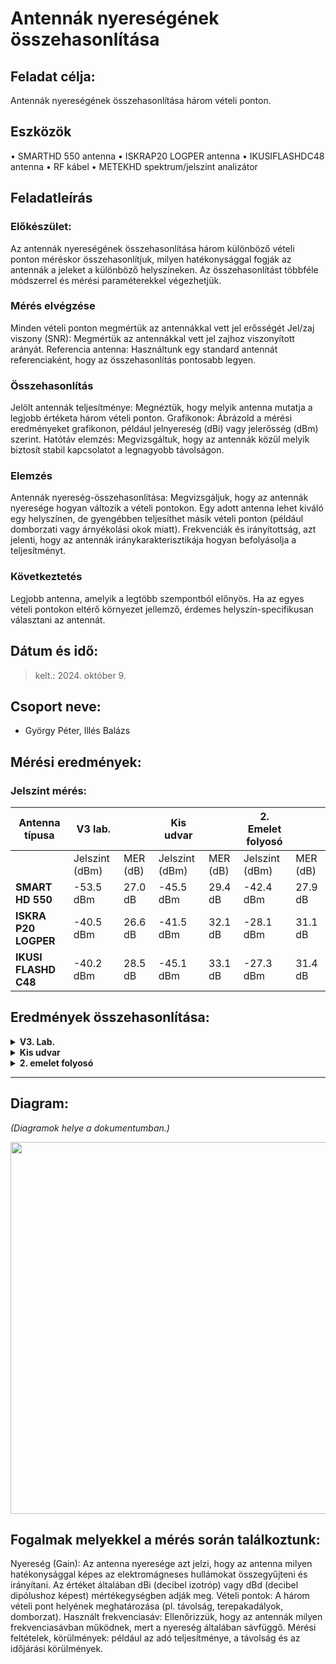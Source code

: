 # Antennák nyereségének összehasonlítása

## Feladat célja:
Antennák nyereségének összehasonlítása három vételi ponton.
## Eszközök
•	SMARTHD 550 antenna
•	ISKRAP20 LOGPER antenna
•	IKUSIFLASHDC48 antenna
•	RF kábel
•	METEKHD spektrum/jelszint analizátor
## Feladatleírás
### Előkészület:
Az antennák nyereségének összehasonlítása három különböző vételi ponton méréskor összehasonlítjuk, milyen hatékonysággal fogják az antennák a jeleket a különböző helyszíneken. Az összehasonlítást többféle módszerrel és mérési paraméterekkel végezhetjük.
### Mérés elvégzése
Minden vételi ponton megmértük az antennákkal vett jel erősségét 
Jel/zaj viszony (SNR): Megmértük az antennákkal vett jel zajhoz viszonyított arányát.
Referencia antenna: Használtunk egy standard antennát referenciaként, hogy az összehasonlítás pontosabb legyen.
### Összehasonlítás
Jelölt antennák teljesítménye: Megnéztük, hogy melyik antenna mutatja a legjobb értéketa három vételi ponton.
Grafikonok: Ábrázold a mérési eredményeket grafikonon, például jelnyereség (dBi) vagy jelerősség (dBm) szerint.
Hatótáv elemzés: Megvizsgáltuk, hogy az antennák közül melyik biztosít stabil kapcsolatot a legnagyobb távolságon.
### Elemzés
Antennák nyereség-összehasonlítása: Megvizsgáljuk, hogy az antennák nyeresége hogyan változik a vételi pontokon. Egy adott antenna lehet kiváló egy helyszínen, de gyengébben teljesíthet másik vételi ponton (például domborzati vagy árnyékolási okok miatt).
Frekvenciák és irányítottság, azt jelenti, hogy az antennák iránykarakterisztikája hogyan befolyásolja a teljesítményt.
### Következtetés
Legjobb antenna, amelyik a legtöbb szempontból előnyös.
Ha az egyes vételi pontokon eltérő környezet jellemző, érdemes helyszín-specifikusan választani az antennát.

## Dátum és idő:   
> kelt.: 2024. október 9.

## Csoport neve:   
- György Péter, Illés Balázs

## Mérési eredmények:
### Jelszint mérés:

| Antenna típusa      | **V3 lab.**           |                  | **Kis udvar**       |                  | **2. Emelet folyosó** |                  |
|----------------------|-----------------------|------------------|---------------------|------------------|------------------------|------------------|
|                      | Jelszint (dBm)       | MER (dB)         | Jelszint (dBm)      | MER (dB)         | Jelszint (dBm)         | MER (dB)         |
| **SMART HD 550**     | -53.5 dBm            | 27.0 dB          | -45.5 dBm           | 29.4 dB          | -42.4 dBm              | 27.9 dB          |
| **ISKRA P20 LOGPER** | -40.5 dBm            | 26.6 dB          | -41.5 dBm           | 32.1 dB          | -28.1 dBm              | 31.1 dB          |
| **IKUSI FLASHD C48** | -40.2 dBm            | 28.5 dB          | -45.1 dBm           | 33.1 dB          | -27.3 dBm              | 31.4 dB          |

## Eredmények összehasonlítása:   

<details>
<summary><b>V3. Lab.</b></summary>
<ul>
  <li><b>IKUSI-FLASHD-C48:</b> Legjobb jelszint (-40.2 dBm), legmagasabb MER (28.5 dB).</li>
  <li><b>ISKRA-P20-LOGPER:</b> Közel azonos jelszint (-40.5 dBm), alacsonyabb MER (26.6 dB).</li>
  <li><b>SMART-HD-550:</b> Gyengébb teljesítmény (-53.5 dBm), elfogadható MER (27.0 dB).</li>
</ul>
</details>

<details>
<summary><b>Kis udvar</b></summary>
<ul>
  <li><b>IKUSI-FLASHD-C48:</b> Legjobb MER (33.1 dB), közepes jelszint (-45.1 dBm).</li>
  <li><b>ISKRA-P20-LOGPER:</b> Legjobb jelszint (-41.5 dBm), magas MER (32.1 dB).</li>
  <li><b>SMART-HD-550:</b> Gyengébb eredmények (-45.5 dBm, 29.4 dB).</li>
</ul>
</details>

<details>
<summary><b>2. emelet folyosó</b></summary>
<ul>
  <li><b>IKUSI-FLASHD-C48:</b> Legjobb jelszint (-27.3 dBm), legjobb MER (31.4 dB).</li>
  <li><b>ISKRA-P20-LOGPER:</b> Közel azonos jelszint (-28.1 dBm), magas MER (31.1 dB).</li>
  <li><b>SMART-HD-550:</b> Gyengébb eredmények (-42.4 dBm, 27.9 dB).</li>
</ul>
</details>

---

## Diagram:
_(Diagramok helye a dokumentumban.)_

<img width="595" src="https://github.com/balumester/attachments/blob/main/antenn%C3%A1k%20jelszint%20meres1.jpg">

## Fogalmak melyekkel a mérés során találkoztunk:
Nyereség (Gain): Az antenna nyeresége azt jelzi, hogy az antenna milyen hatékonysággal képes az elektromágneses hullámokat összegyűjteni és irányítani. Az értéket általában dBi (decibel izotróp) vagy dBd (decibel dipólushoz képest) mértékegységben adják meg.
Vételi pontok: A három vételi pont helyének meghatározása (pl. távolság, terepakadályok, domborzat).
Használt frekvenciasáv: Ellenőrizzük, hogy az antennák milyen frekvenciasávban működnek, mert a nyereség általában sávfüggő.
Mérési feltételek, körülmények: például az adó teljesítménye, a távolság és az időjárási körülmények.




